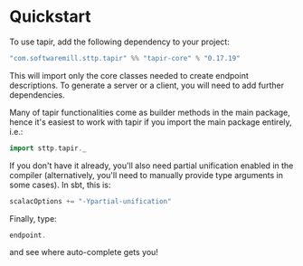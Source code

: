 # Quickstart

To use tapir, add the following dependency to your project:

```scala
"com.softwaremill.sttp.tapir" %% "tapir-core" % "0.17.19"
```

This will import only the core classes needed to create endpoint descriptions. To generate a server or a client, you
will need to add further dependencies.

Many of tapir functionalities come as builder methods in the main package, hence it's easiest to work with tapir if 
you import the main package entirely, i.e.:

```scala
import sttp.tapir._
```

If you don't have it already, you'll also need partial unification enabled in the compiler (alternatively, you'll need 
to manually provide type arguments in some cases). In sbt, this is:

```scala
scalacOptions += "-Ypartial-unification"
```

Finally, type:

```scala
endpoint.
```

and see where auto-complete gets you!
